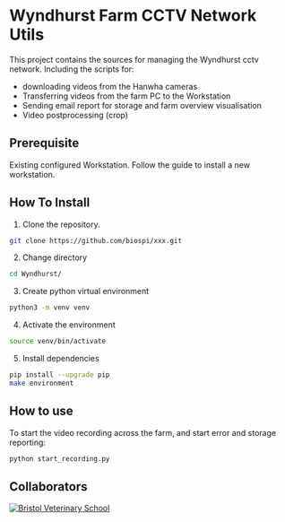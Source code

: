 # Wyndhurst Farm CCTV Network Utils

This project contains the sources for managing the Wyndhurst cctv network. Including the scripts for:
* downloading videos from the Hanwha cameras
* Transferring videos from the farm PC to the Workstation
* Sending email report for storage and farm overview visualisation
* Video postprocessing (crop)

## Prerequisite
Existing configured Workstation. Follow the guide to install a new workstation.

## How To Install
 
1) Clone the repository.
```bash
git clone https://github.com/biospi/xxx.git
```
2) Change directory
```bash
cd Wyndhurst/
```
3) Create python virtual environment 
```bash
python3 -m venv venv
```
4) Activate the environment
```bash
source venv/bin/activate
```
5) Install dependencies 
```bash
pip install --upgrade pip
make environment
```

## How to use
To start the video recording across the farm, and start error and storage reporting:
```bash
python start_recording.py
```


## Collaborators
[![Bristol Veterinary School](http://www.bristol.ac.uk/media-library/protected/images/uob-logo-full-colour-largest-2.png)](http://www.bristol.ac.uk/vetscience/)